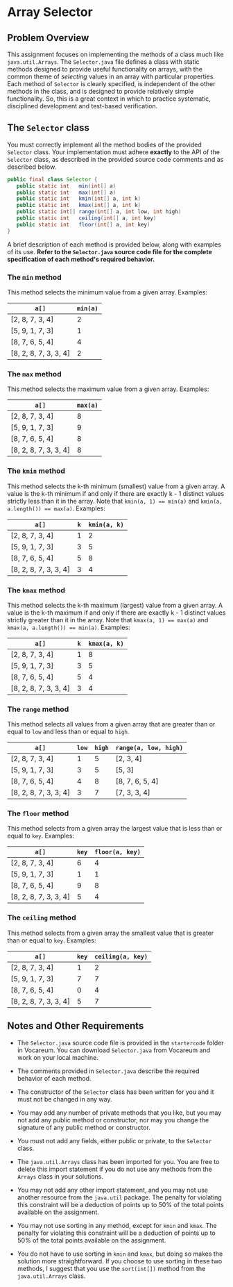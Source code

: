 # Array Selector

## Problem Overview

This assignment focuses on implementing the methods of a class much like
`java.util.Arrays`. The `Selector.java` file defines a class with static
methods designed to provide useful functionality on arrays, with the common
theme of *selecting* values in an array with particular properties. Each
method of `Selector` is clearly specified, is independent of the other methods
in the class, and is designed to provide relatively simple functionality. So,
this is a great context in which to practice systematic, disciplined
development and test-based verification.

## The `Selector` class

You must correctly implement all the method bodies of the provided `Selector`
class. Your implementation must adhere **exactly** to the API of the
`Selector` class, as described in the provided source code comments and as
described below.

```java
public final class Selector {
   public static int   min(int[] a)
   public static int   max(int[] a)
   public static int   kmin(int[] a, int k)
   public static int   kmax(int[] a, int k)
   public static int[] range(int[] a, int low, int high)
   public static int   ceiling(int[] a, int key)
   public static int   floor(int[] a, int key)
}
```

A brief description of each method is provided below, along with examples of
its use. **Refer to the `Selector.java` source code file for the complete
specification of each method's required behavior.**

### The `min` method

This method selects the minimum value from a given array. Examples:

`a[]` | `min(a)`
----- | --------
[2, 8, 7, 3, 4] | 2
[5, 9, 1, 7, 3] | 1
[8, 7, 6, 5, 4] | 4
[8, 2, 8, 7, 3, 3, 4] | 2


### The `max` method

This method selects the maximum value from a given array. Examples:

`a[]` | `max(a)`
----- | --------
[2, 8, 7, 3, 4] | 8
[5, 9, 1, 7, 3] | 9
[8, 7, 6, 5, 4] | 8
[8, 2, 8, 7, 3, 3, 4]| 8


### The `kmin` method

This method selects the k-th minimum (smallest) value from a given array. A
value is the k-th minimum if and only if there are exactly k - 1 distinct
values strictly less than it in the array. Note that `kmin(a, 1) == min(a)`
and `kmin(a, a.length()) == max(a)`. Examples:

`a[]` | `k` | `kmin(a, k)`
----- | --- | ------------
[2, 8, 7, 3, 4] | 1 | 2
[5, 9, 1, 7, 3] | 3 | 5
[8, 7, 6, 5, 4] | 5 | 8
[8, 2, 8, 7, 3, 3, 4]| 3 | 4


### The `kmax` method

This method selects the k-th maximum (largest) value from a given array. A
value is the k-th maximum if and only if there are exactly k - 1 distinct
values strictly greater than it in the array. Note that `kmax(a, 1) == max(a)`
and `kmax(a, a.length()) == min(a)`. Examples:

`a[]` | `k` | `kmax(a, k)`
----- | --- | ------------
[2, 8, 7, 3, 4] | 1 | 8
[5, 9, 1, 7, 3] | 3 | 5
[8, 7, 6, 5, 4] | 5 | 4
[8, 2, 8, 7, 3, 3, 4] | 3 | 4


### The `range` method

This method selects all values from a given array that are greater than or
equal to `low` and less than or equal to `high`.

`a[]` | `low` | `high` | `range(a, low, high)`
----- | ----- | ------ | --------------------- 
[2, 8, 7, 3, 4] | 1 | 5 | [2, 3, 4]
[5, 9, 1, 7, 3] | 3 | 5 | [5, 3]
[8, 7, 6, 5, 4] | 4 | 8 | [8, 7, 6, 5, 4]
[8, 2, 8, 7, 3, 3, 4] | 3 | 7 | [7, 3, 3, 4]


### The `floor` method

This method selects from a given array the largest value that is less than or
equal to `key`. Examples:

`a[]` | `key` | `floor(a, key)`
----- | ----- | ---------------
[2, 8, 7, 3, 4] | 6 | 4
[5, 9, 1, 7, 3] | 1 | 1
[8, 7, 6, 5, 4] | 9 | 8
[8, 2, 8, 7, 3, 3, 4] | 5 | 4


### The `ceiling` method

This method selects from a given array the smallest value that is greater than
or equal to `key`. Examples:

`a[]` | `key` | `ceiling(a, key)`
----- | ----- | -----------------
[2, 8, 7, 3, 4] | 1 | 2
[5, 9, 1, 7, 3] | 7 | 7
[8, 7, 6, 5, 4] | 0 | 4
[8, 2, 8, 7, 3, 3, 4] | 5 | 7


## Notes and Other Requirements

- The `Selector.java` source code file is provided in the `startercode` folder in Vocareum. You can download `Selector.java` from Vocareum and work on your local machine.

- The comments provided in `Selector.java` describe the required behavior of each method.

- The constructor of the `Selector` class has been written for you and it must not be changed in any way.

- You may add any number of private methods that you like, but you may not add any public method or constructor, nor may you change the signature of any public method or constructor.

- You must not add any fields, either public or private, to the `Selector` class.

- The `java.util.Arrays` class has been imported for you. You are free to delete this import statement if you do not use any methods from the `Arrays` class in your solutions.

- You may not add any other import statement, and you may not use another resource from the `java.util` package. The penalty for violating this constraint will be a deduction of points up to 50% of the total points available on the assignment.

- You may not use sorting in any method, except for `kmin` and `kmax`. The penalty for violating this constraint will be a deduction of points up to 50% of the total points available on the assignment.

- You do not have to use sorting in `kmin` and `kmax`, but doing so makes the solution more straightforward. If you choose to use sorting in these two methods, I suggest that you use the `sort(int[])` method from the `java.util.Arrays` class.
